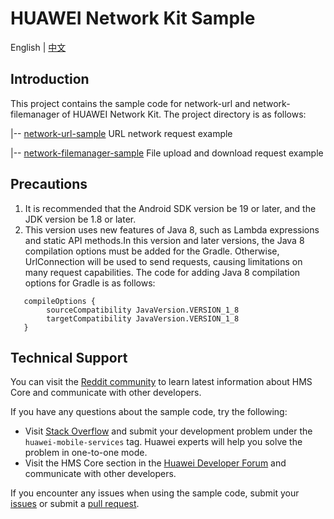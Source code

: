 # HUAWEI Network Kit Sample
	
English | [中文](./README-zh.md)

## Introduction
This project contains the sample code for network-url and network-filemanager of HUAWEI Network Kit. The project directory is as follows:

|-- [network-url-sample](https://git.huawei.com/hms/network/NetworkKitSample/tree/master/network-url-sample) URL network request example

|-- [network-filemanager-sample](https://git.huawei.com/hms/network/NetworkKitSample/tree/master/network-filemanager-sample) File upload and download request example

## Precautions
 1. It is recommended that the Android SDK version be 19 or later, and the JDK version be 1.8 or later.
 2. This version uses new features of Java 8, such as Lambda expressions and static API methods.In this version and later versions, the Java 8 compilation options must be added for the Gradle. Otherwise, UrlConnection will be used to send requests, causing limitations on many request capabilities. The code for adding Java 8 compilation options for Gradle is as follows:
```
   compileOptions {
        sourceCompatibility JavaVersion.VERSION_1_8
        targetCompatibility JavaVersion.VERSION_1_8
   }
```

## Technical Support
You can visit the
[Reddit community](https://www.reddit.com/r/HuaweiDevelopers/) to learn
latest information about HMS Core and communicate with other developers.

If you have any questions about the sample code, try the following:
- Visit
  [Stack Overflow](https://stackoverflow.com/questions/tagged/huawei-mobile-services)
  and submit your development problem under the `huawei-mobile-services`
  tag. Huawei experts will help you solve the problem in one-to-one
  mode.
- Visit the HMS Core section in the
  [Huawei Developer Forum](https://forums.developer.huawei.com/forumPortal/en/forum/hms-core)
  and communicate with other developers.

If you encounter any issues when using the sample code, submit your
[issues](https://github.com/HMS-Core/NetworkKitSample/issues) or submit
a [pull request](https://github.com/HMS-Core/NetworkKitSample/pulls).
